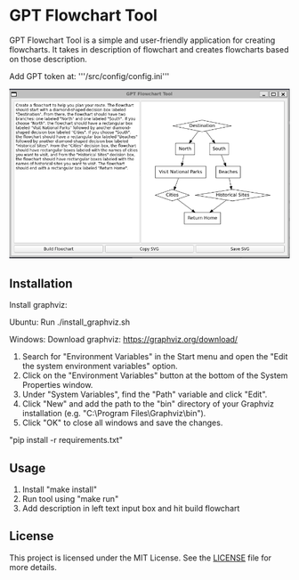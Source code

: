 # GPT Flowchart Tool

GPT Flowchart Tool is a simple and user-friendly application for creating flowcharts. It takes in description of flowchart and creates flowcharts based on those description.

Add GPT token at:
'''/src/config/config.ini'''

![Screenshot of the Graphviz Flowchart Tool](images/gpt_svg.png)

## Installation

Install graphviz:

Ubuntu: 
Run ./install_graphviz.sh

Windows:
Download graphviz: https://graphviz.org/download/
1. Search for "Environment Variables" in the Start menu and open the "Edit the system environment variables" option.
2. Click on the "Environment Variables" button at the bottom of the System Properties window.
3. Under "System Variables", find the "Path" variable and click "Edit".
4. Click "New" and add the path to the "bin" directory of your Graphviz installation (e.g. "C:\Program Files\Graphviz\bin").
5. Click "OK" to close all windows and save the changes.

"pip install -r requirements.txt"

## Usage

1. Install "make install"
2. Run tool using "make run"
3. Add description in left text input box and hit build flowchart

## License

This project is licensed under the MIT License. See the [LICENSE](LICENSE) file for more details.
